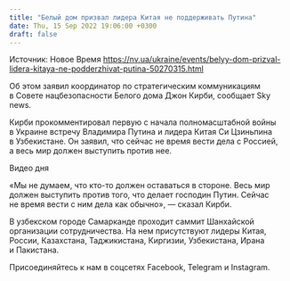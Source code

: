 ```yaml
---
title: "Белый дом призвал лидера Китая не поддерживать Путина"
date: Thu, 15 Sep 2022 19:06:00 +0300
draft: false
---
```

Источник: Новое Время https://nv.ua/ukraine/events/belyy-dom-prizval-lidera-kitaya-ne-podderzhivat-putina-50270315.html


 Об этом заявил координатор по стратегическим коммуникациям в Совете нацбезопасности Белого дома Джон Кирби, сообщает Sky news.

Кирби прокомментировал первую с начала полномасштабной войны в Украине встречу Владимира Путина и лидера Китая Си Цзиньпина в Узбекистане. Он заявил, что сейчас не время вести дела с Россией, а весь мир должен выступить против нее.

 Видео дня   

«Мы не думаем, что кто-то должен оставаться в стороне. Весь мир должен выступить против того, что делает господин Путин. Сейчас не время вести с ним дела как обычно», — сказал Кирби.

В узбекском городе Самарканде проходит саммит Шанхайской организации сотрудничества. На нем присутствуют лидеры Китая, России, Казахстана, Таджикистана, Киргизии, Узбекистана, Ирана и Пакистана.

Присоединяйтесь к нам в соцсетях Facebook, Telegram и Instagram.
